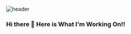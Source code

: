 ![header](https://capsule-render.vercel.app/api?type=wave&color=auto&height=300&section=header&text=Welcome&fontSize=90%20GitHub&fontSize=50)

### Hi there 👋 Here is What I'm Working On!!

<!--
**GonoBae/GonoBae** is a ✨ _special_ ✨ repository because its `README.md` (this file) appears on your GitHub profile.

Here are some ideas to get you started:

- 🔭 I’m currently working on ... Unity(C#) , C++
- 🌱 I’m currently learning ... c++
- 👯 I’m looking to collaborate on ...
- 🤔 I’m looking for help with ...
- 💬 Ask me about ...
- 📫 How to reach me: ...
- 😄 Pronouns: ...
- ⚡ Fun fact: ...
-->
